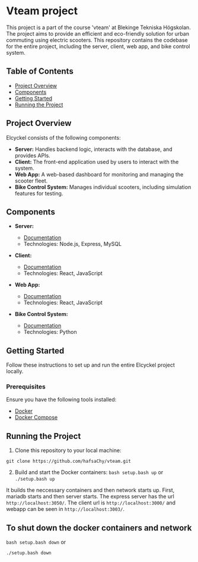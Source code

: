 # Vteam project
This project is a part of the course 'vteam' at Blekinge Tekniska Högskolan. The project aims to provide an efficient and eco-friendly solution for urban commuting using electric scooters. This repository contains the codebase for the entire project, including the server, client, web app, and bike control system.

## Table of Contents

- [Project Overview](#project-overview)
- [Components](#components)
- [Getting Started](#getting-started)
- [Running the Project](#running-the-project)

## Project Overview

Elcyckel consists of the following components:

- **Server:** Handles backend logic, interacts with the database, and provides APIs.
- **Client:** The front-end application used by users to interact with the system.
- **Web App:** A web-based dashboard for monitoring and managing the scooter fleet.
- **Bike Control System:** Manages individual scooters, including simulation features for testing.

## Components

- **Server:**
  - [Documentation](server/README.md)
  - Technologies: Node.js, Express, MySQL

- **Client:**
  - [Documentation](client/README.md)
  - Technologies: React, JavaScript

- **Web App:**
  - [Documentation](webapp/README.md)
  - Technologies: React, JavaScript

- **Bike Control System:**
  - [Documentation](bike/README.md)
  - Technologies: Python

## Getting Started

Follow these instructions to set up and run the entire Elcyckel project locally.

### Prerequisites

Ensure you have the following tools installed:

- [Docker](https://www.docker.com/)
- [Docker Compose](https://docs.docker.com/compose/)

## Running the Project

1. Clone this repository to your local machine:

```git clone https://github.com/hafsaChy/vteam.git```

2. Build and start the Docker containers:
```bash setup.bash up```
or 
```./setup.bash up```

It builds the neccessary containers and then network starts up. First, mariadb starts and then server starts. The express server has the url ```http://localhost:3050/```. The client url is ```http://localhost:3000/``` and webapp can be seen in ```http://localhost:3003/```.

## To shut down the docker containers and network
```bash setup.bash down```
or 
```
./setup.bash down
```
